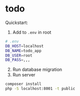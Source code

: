 # todo

Quickstart:
1. Add to `.env` in root

```bash
# .env
DB_HOST=localhost
DB_NAME=todo_app
DB_USER=root
DB_PASS=,,,
```

2. Run database migration
3. Run server

```bash
composer install
php -S localhost:8001 -t public
```

